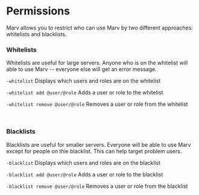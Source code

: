 # Permissions

Marv allows you to restrict who can use Marv by two different approaches: whitelists and blacklists. 

### Whitelists

Whitelists are useful for large servers. Anyone who is on the whitelist will able to use Marv -- everyone else will get an error message.

`-whitelist` Displays which users and roles are on the whitelist

`-whitelist add @user/@role` Adds a user or role to the whitelist

`-whitelist remove @user/@role` Removes a user or role from the whitelist

<br>

### Blacklists

Blacklists are useful for smaller servers. Everyone will be able to use Marv except for people on thie blacklist. This can help target problem users.

`-blacklist` Displays which users and roles are on the blacklist

`-blacklist add @user/@role` Adds a user or role to the blacklist

`-blacklist remove @user/@role` Removes a user or role from the blacklist
